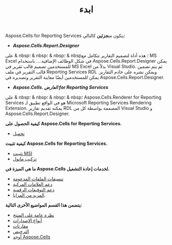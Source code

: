 ﻿---
title: ابدء
type: docs
weight: 10
url: /ar/reportingservices/getting-started/
---
 Aspose.Cells for Reporting Services يتكون من**جزئين** كالتالي:

- ***Aspose.Cells.Report.Designer***

على & nbsp؛ & nbsp؛ & nbsp؛ & nbsp؛ هذه أداة لتصميم التقارير تتكامل مع MS Excel في شكل الوظائف الإضافية…. باستخدام Aspose.Cells.Report.Designer يمكن للمستخدمين تصميم قالب تقرير في MS Excel بدلاً من Visual Studio. ثم يتم تضمين قالب التقرير في ملف Reporting Services RDL ويمكن نشره على خادم التقارير. يمكن للمستخدمين أيضًا معاينة التقرير وتصديره في Aspose.Cells.Report.Designer.

- ***Aspose.Cells. العارض for Reporting Services***

على & nbsp؛ & nbsp؛ & nbsp؛ & nbsp؛ Aspose.Cells.Renderer for Reporting Services هو في الواقع تطبيق لـ Microsoft Reporting Services Rendering Extension. يمكنه تقديم تقارير RDL المصممة بواسطة كل من Visual Studio و Aspose.Cells.Report.Designer.


**كيفية الحصول على Aspose.Cells for Reporting Services.** 

- [تحميل]( https://downloads.aspose.com/cells/reportingservices/ )

**كيفية تثبيت Aspose.Cells for Reporting Services.**

- [تثبيت MSI](/cells/ar/reportingservices/using-msi-installer/)
- [تركيب مانول](/cells/ar/reportingservices/using-dll-only/)


**ما هي الميزة في Aspose.Cells لخدمات إعادة التشغيل.**

- [تنسيقات الملفات المدعومة](/cells/ar/reportingservices/supported-file-formats/)
- [دعم العلامات المركبة](/cells/ar/reportingservices/composite-markers/)
- [دعم التوقيعات الرقمية](/cells/ar/reportingservices/support-for-digital-signatures/)
- [المزيد من المزايا](/cells/ar/reportingservices/features/).

**يتضمن هذا القسم المواضيع الأخرى التالية:**

- [نظرة عامة على المنتج](/cells/ar/reportingservices/product-overview/)
- [أنواع الإصدارات](/cells/ar/reportingservices/edition-types/)
- [مقارنات](/cells/ar/reportingservices/comparisons/)
- [الترخيص](/cells/ar/reportingservices/licensing/)
- [أوجد Aspose.Cells](/cells/ar/reportingservices/evaluate-aspose-cells/)
